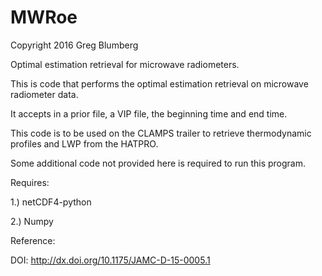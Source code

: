 MWRoe
=====

Copyright 2016 Greg Blumberg

Optimal estimation retrieval for microwave radiometers.

This is code that performs the optimal estimation retrieval on microwave radiometer data.

It accepts in a prior file, a VIP file, the beginning time and end time.

This code is to be used on the CLAMPS trailer to retrieve thermodynamic profiles and LWP from the HATPRO.

Some additional code not provided here is required to run this program.

Requires:

1.) netCDF4-python

2.) Numpy

Reference:

DOI: http://dx.doi.org/10.1175/JAMC-D-15-0005.1
